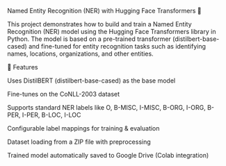 Named Entity Recognition (NER) with Hugging Face Transformers 🚀

This project demonstrates how to build and train a Named Entity Recognition (NER) model using the Hugging Face Transformers library in Python. The model is based on a pre-trained transformer (distilbert-base-cased) and fine-tuned for entity recognition tasks such as identifying names, locations, organizations, and other entities.

📌 Features

Uses DistilBERT (distilbert-base-cased) as the base model

Fine-tunes on the CoNLL-2003 dataset

Supports standard NER labels like O, B-MISC, I-MISC, B-ORG, I-ORG, B-PER, I-PER, B-LOC, I-LOC

Configurable label mappings for training & evaluation

Dataset loading from a ZIP file with preprocessing

Trained model automatically saved to Google Drive (Colab integration)
